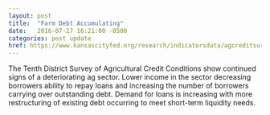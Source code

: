 ```yaml
---
layout: post
title:  "Farm Debt Accumulating"
date:   2016-07-27 16:21:00 -0500
categories: post update
href: https://www.kansascityfed.org/research/indicatorsdata/agcreditsurvey/articles/2016/5-12-2016/farm-debt-accumulating
---
```

The Tenth District Survey of Agricultural Credit Conditions show continued 
signs of a deteriorating ag sector.  Lower income in the sector decreasing 
borrowers ability to repay loans and increasing the number of borrowers 
carrying over outstanding debt.  Demand for loans is increasing with more 
restructuring of existing debt occurring to meet short-term liquidity needs.
